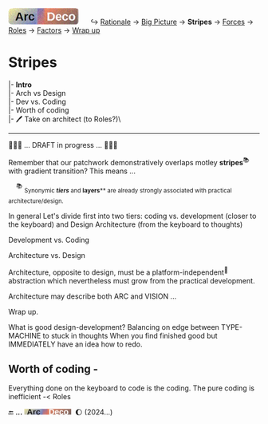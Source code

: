[![Arc Deco.](../../../../_rsc/_img/ArcDeco/ArcDeco-bar-h33px_rounded.jpg)](../../README.md) &nbsp;&nbsp;&nbsp;&nbsp;&nbsp;↪️&nbsp;[Rationale](../01.Rationale/README.md) -> [Big&nbsp;Picture](../02.BigPict/README.md) -> 
**Stripes** -> [Forces](../04.Forces/README.md) -> [Roles](../05.Roles/README.md) -> [Factors](../06.Factors/README.md) -> [Wrap&nbsp;up](../07.Wrapping/README.md)

# Stripes

|- **Intro**\
|- Arch vs Design\
|- Dev vs. Coding\
|- Worth of coding\
|- :pen: Take on architect (to Roles?)\

---

🚧🚧🚧 ... DRAFT in progress ... 🚧🚧🚧

Remember that our patchwork demonstratively overlaps motley **stripes**<sup>📚</sup> with gradient transition? This means ...

&nbsp;&nbsp;&nbsp;&nbsp;<sup>📚</sup> <sub>Synonymic ***tiers*** and **layers**** are already strongly associated with practical architecture/design.</sub>

In general Let's divide first into two tiers: coding vs. development (closer to the keyboard) and Design Architecture (from the keyboard to thoughts)

Development vs. Coding

Architecture vs. Design

Architecture, opposite to design, must be a platform-independent<sup>🎈</sup> abstraction which nevertheless must grow from the practical development.

Architecture may describe both ARC and VISION ...


Wrap up.

What is good design-development? Balancing on edge between TYPE-MACHINE to stuck in thoughts
When you find finished good but IMMEDIATELY have an idea how to redo.

## Worth of coding - 

Everything done on the keyboard to code is the coding. The pure coding is inefficient -< Roles


🔚 **...** <picture><img alt="&nbsp;&nbsp;&nbsp;&nbsp;Arc Deco" src="../../../../_rsc/_img/ArcDeco/ArcDeco-bar-12px.jpg"
title="Arc&nbsp;&nbsp;&nbsp;&nbsp;&nbsp;ARChitecture&#013;&#010;D&nbsp;&nbsp;&nbsp;&nbsp;&nbsp;&nbsp;&nbsp;Design&#013;&#010;e&nbsp;&nbsp;&nbsp;&nbsp;&nbsp;&nbsp;&nbsp;&nbsp;dEvelopment&#013;&#010;co&nbsp;&nbsp;&nbsp;&nbsp;&nbsp;&nbsp;COde"/></picture>
&nbsp;🌔 (2024...)

